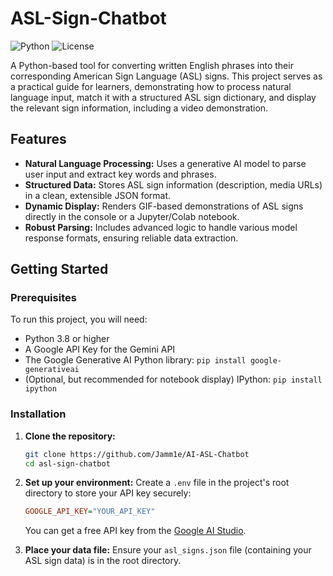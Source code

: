 # ASL-Sign-Chatbot

![Python](https://img.shields.io/badge/python-3.8%2B-blue)
![License](https://img.shields.io/badge/license-MIT-green)

A Python-based tool for converting written English phrases into their corresponding American Sign Language (ASL) signs. This project serves as a practical guide for learners, demonstrating how to process natural language input, match it with a structured ASL sign dictionary, and display the relevant sign information, including a video demonstration.

## Features

- **Natural Language Processing:** Uses a generative AI model to parse user input and extract key words and phrases.
- **Structured Data:** Stores ASL sign information (description, media URLs) in a clean, extensible JSON format.
- **Dynamic Display:** Renders GIF-based demonstrations of ASL signs directly in the console or a Jupyter/Colab notebook.
- **Robust Parsing:** Includes advanced logic to handle various model response formats, ensuring reliable data extraction.

## Getting Started

### Prerequisites

To run this project, you will need:

-   Python 3.8 or higher
-   A Google API Key for the Gemini API
-   The Google Generative AI Python library: `pip install google-generativeai`
-   (Optional, but recommended for notebook display) IPython: `pip install ipython`

### Installation

1.  **Clone the repository:**

    ```bash
    git clone https://github.com/Jamm1e/AI-ASL-Chatbot
    cd asl-sign-chatbot
    ```

2.  **Set up your environment:**
    Create a `.env` file in the project's root directory to store your API key securely:

    ```ini
    GOOGLE_API_KEY="YOUR_API_KEY"
    ```

    You can get a free API key from the [Google AI Studio](https://aistudio.google.com/app/apikey).

3.  **Place your data file:**
    Ensure your `asl_signs.json` file (containing your ASL sign data) is in the root directory.
